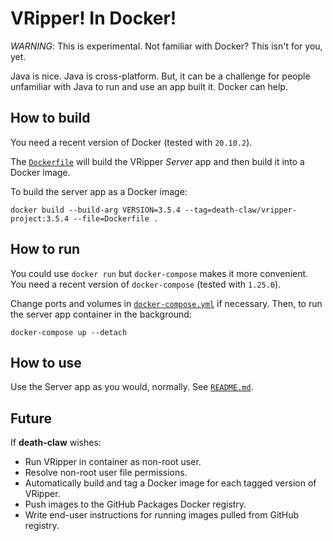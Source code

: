 # VRipper! In Docker!

_WARNING_: This is experimental. Not familiar with Docker? This isn't for you, yet.

Java is nice. Java is cross-platform. But, it can be a challenge for people unfamiliar with Java to run and use an app built it. Docker can help.

## How to build

You need a recent version of Docker (tested with `20.10.2`).

The [`Dockerfile`](Dockerfile) will build the VRipper _Server_ app and then build it into a Docker image.

To build the server app as a Docker image:

    docker build --build-arg VERSION=3.5.4 --tag=death-claw/vripper-project:3.5.4 --file=Dockerfile .

## How to run

You could use `docker run` but `docker-compose` makes it more convenient. You need a recent version of `docker-compose` (tested with `1.25.0`).

Change ports and volumes in [`docker-compose.yml`](docker-compose.yml) if necessary. Then, to run the server app container in the background:

    docker-compose up --detach

## How to use

Use the Server app as you would, normally. See [`README.md`](README.md).

## Future

If **death-claw** wishes:

- Run VRipper in container as non-root user.
- Resolve non-root user file permissions.
- Automatically build and tag a Docker image for each tagged version of VRipper.
- Push images to the GitHub Packages Docker registry.
- Write end-user instructions for running images pulled from GitHub registry.
